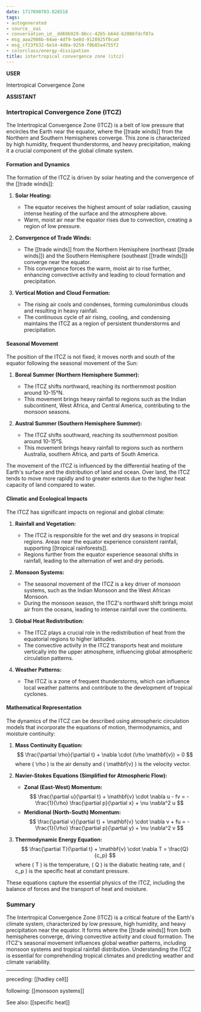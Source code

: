 ```yaml
---
date: 1717090703.028518
tags:
- autogenerated
- source__oai
- conversation_id__dd69b929-86cc-42b5-b64d-b2086fdcf07a
- msg_aaa2986b-64ae-4df9-be8d-9128925f8cad
- msg_cf23f632-6e14-4d0a-9259-f0b85a4755f2
- colorclass/energy-dissipation
title: intertropical convergence zone (itcz)
---
```


**USER**

Intertropical Convergence Zone


**ASSISTANT**

### Intertropical Convergence Zone (ITCZ)

The Intertropical Convergence Zone (ITCZ) is a belt of low pressure that encircles the Earth near the equator, where the [[trade winds]] from the Northern and Southern Hemispheres converge. This zone is characterized by high humidity, frequent thunderstorms, and heavy precipitation, making it a crucial component of the global climate system.

#### Formation and Dynamics

The formation of the ITCZ is driven by solar heating and the convergence of the [[trade winds]]:

1. **Solar Heating:**
   - The equator receives the highest amount of solar radiation, causing intense heating of the surface and the atmosphere above.
   - Warm, moist air near the equator rises due to convection, creating a region of low pressure.

2. **Convergence of Trade Winds:**
   - The [[trade winds]] from the Northern Hemisphere (northeast [[trade winds]]) and the Southern Hemisphere (southeast [[trade winds]]) converge near the equator.
   - This convergence forces the warm, moist air to rise further, enhancing convective activity and leading to cloud formation and precipitation.

3. **Vertical Motion and Cloud Formation:**
   - The rising air cools and condenses, forming cumulonimbus clouds and resulting in heavy rainfall.
   - The continuous cycle of air rising, cooling, and condensing maintains the ITCZ as a region of persistent thunderstorms and precipitation.

#### Seasonal Movement

The position of the ITCZ is not fixed; it moves north and south of the equator following the seasonal movement of the Sun:

1. **Boreal Summer (Northern Hemisphere Summer):**
   - The ITCZ shifts northward, reaching its northernmost position around 10-15°N.
   - This movement brings heavy rainfall to regions such as the Indian subcontinent, West Africa, and Central America, contributing to the monsoon seasons.

2. **Austral Summer (Southern Hemisphere Summer):**
   - The ITCZ shifts southward, reaching its southernmost position around 10-15°S.
   - This movement brings heavy rainfall to regions such as northern Australia, southern Africa, and parts of South America.

The movement of the ITCZ is influenced by the differential heating of the Earth's surface and the distribution of land and ocean. Over land, the ITCZ tends to move more rapidly and to greater extents due to the higher heat capacity of land compared to water.

#### Climatic and Ecological Impacts

The ITCZ has significant impacts on regional and global climate:

1. **Rainfall and Vegetation:**
   - The ITCZ is responsible for the wet and dry seasons in tropical regions. Areas near the equator experience consistent rainfall, supporting [[tropical rainforests]].
   - Regions further from the equator experience seasonal shifts in rainfall, leading to the alternation of wet and dry periods.

2. **Monsoon Systems:**
   - The seasonal movement of the ITCZ is a key driver of monsoon systems, such as the Indian Monsoon and the West African Monsoon.
   - During the monsoon season, the ITCZ's northward shift brings moist air from the oceans, leading to intense rainfall over the continents.

3. **Global Heat Redistribution:**
   - The ITCZ plays a crucial role in the redistribution of heat from the equatorial regions to higher latitudes.
   - The convective activity in the ITCZ transports heat and moisture vertically into the upper atmosphere, influencing global atmospheric circulation patterns.

4. **Weather Patterns:**
   - The ITCZ is a zone of frequent thunderstorms, which can influence local weather patterns and contribute to the development of tropical cyclones.

#### Mathematical Representation

The dynamics of the ITCZ can be described using atmospheric circulation models that incorporate the equations of motion, thermodynamics, and moisture continuity:

1. **Mass Continuity Equation:**
   $$
   \frac{\partial \rho}{\partial t} + \nabla \cdot (\rho \mathbf{v}) = 0
   $$
   where \( \rho \) is the air density and \( \mathbf{v} \) is the velocity vector.

2. **Navier-Stokes Equations (Simplified for Atmospheric Flow):**
   - **Zonal (East-West) Momentum:**
     $$
     \frac{\partial u}{\partial t} + \mathbf{v} \cdot \nabla u - fv = -\frac{1}{\rho} \frac{\partial p}{\partial x} + \nu \nabla^2 u
     $$
   - **Meridional (North-South) Momentum:**
     $$
     \frac{\partial v}{\partial t} + \mathbf{v} \cdot \nabla v + fu = -\frac{1}{\rho} \frac{\partial p}{\partial y} + \nu \nabla^2 v
     $$

3. **Thermodynamic Energy Equation:**
   $$
   \frac{\partial T}{\partial t} + \mathbf{v} \cdot \nabla T = \frac{Q}{c_p}
   $$
   where \( T \) is the temperature, \( Q \) is the diabatic heating rate, and \( c_p \) is the specific heat at constant pressure.

These equations capture the essential physics of the ITCZ, including the balance of forces and the transport of heat and moisture.

### Summary

The Intertropical Convergence Zone (ITCZ) is a critical feature of the Earth's climate system, characterized by low pressure, high humidity, and heavy precipitation near the equator. It forms where the [[trade winds]] from both hemispheres converge, driving convective activity and cloud formation. The ITCZ's seasonal movement influences global weather patterns, including monsoon systems and tropical rainfall distribution. Understanding the ITCZ is essential for comprehending tropical climates and predicting weather and climate variability.


---

preceding: [[hadley cell]]  


following: [[monsoon systems]]

See also: [[specific heat]]